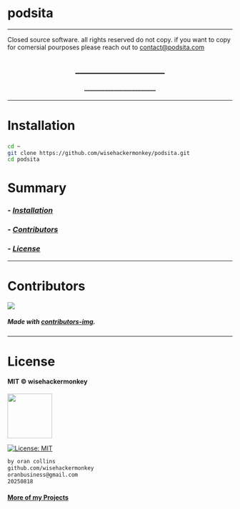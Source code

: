 # podsita
----
Closed source software. all rights reserved do not copy.
if you want to copy for comersial pourposes please reach out to contact@podsita.com


<!-- <img src="NNNNNN" width="400"> -->


<h2 align="center">____________________</h2>

<h4 align="center">________________________</h4>

---


# Installation
### 
```bash
cd ~
git clone https://github.com/wisehackermonkey/podsita.git
cd podsita
```

# Summary
### -  *[Installation](#Installation)*
<!-- ### -  *[Deveopment](#For-developers)* -->
<!-- ### -  *[Links](#Links)* -->
### -  *[Contributors](#Contributors)*
### -  *[License](#License)*


<!-- 
--------------
# Screenshots
- <img src="NNNNNN" width="400"> 
 

-------------- 
# Development
### 
```bash
```

# Deployment to surge.sh
### 
```bash
bash deploy_to_surge_sh.sh
```

---
# Links
###
-->

--------------
# Contributors

[![](https://contrib.rocks/image?repo=wisehackermonkey/podsita)](https://github.com/wisehackermonkey/podsita/graphs/contributors)

##### Made with [contributors-img](https://contrib.rocks).

--------------


# License

#### MIT © wisehackermonkey
<img src="https://upload.wikimedia.org/wikipedia/commons/archive/c/c0/20230603054722%21Osi_standard_logo.png" width="100">

[![License: MIT](https://img.shields.io/badge/License-MIT-yellow.svg)](https://opensource.org/licenses/MIT)
```bash
by oran collins
github.com/wisehackermonkey
oranbusiness@gmail.com
20250818
```

#### [More of my Projects](https://github.com/wisehackermonkey/)